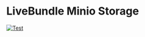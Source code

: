 # LiveBundle Minio Storage

[![Test](https://img.shields.io/github/workflow/status/barelyhuman/livebundle-storage-minio/Test?style=for-the-badge&colorA=18181b&colorB=98C379&label=test)](https://github.com/barelyhuman/livebundle-storage-minio/actions/workflows/test.yml)
